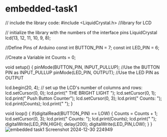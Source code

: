 # embedded-task1
// include the library code:
#include <LiquidCrystal.h> //library for LCD 

// initialize the library with the numbers of the interface pins
LiquidCrystal lcd(13, 12, 11, 10, 9, 8);

//Define Pins of Arduino
const int BUTTON_PIN  = 7;
const int LED_PIN = 6;

//Create a Variable
int Counts = 0;

void setup()
{
  pinMode(BUTTON_PIN, INPUT_PULLUP); //Use the BUTTON PIN as INPUT_PULLUP
  pinMode(LED_PIN, OUTPUT); //Use the LED PIN as OUTPUT

  lcd.begin(20, 4); // set up the LCD's number of columns and rows:
  lcd.setCursor(0, 0);
  lcd.print("  THE BRIGHT LIGHT ");
  lcd.setCursor(0, 1);
  lcd.print(" Push Button Counter");
  lcd.setCursor(0, 3);
  lcd.print(" Counts: ");
  lcd.print(Counts);
  lcd.print("  ");
}

void loop()
{
  if(digitalRead(BUTTON_PIN) == LOW)
  {
    Counts = Counts + 1;
    lcd.setCursor(0, 3);
    lcd.print(" Counts: ");
    lcd.print(Counts);
    lcd.print("  ");
    digitalWrite(LED_PIN,HIGH);
    delay(200);
    digitalWrite(LED_PIN,LOW);
  }
}
![embedded task1 Screenshot 2024-12-30 224949](https://github.com/user-attachments/assets/6f143254-8b46-466d-9250-bfd11b5f06e6)
